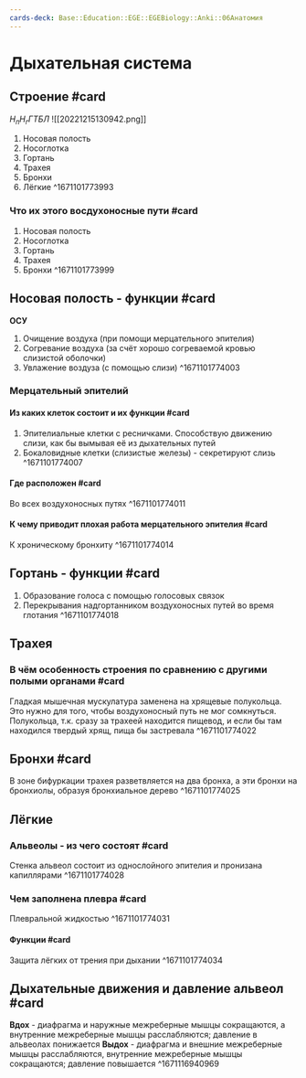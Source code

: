 ```yaml
---
cards-deck: Base::Education::EGE::EGEBiology::Anki::06Анатомия
---
```


# Дыхательная система

## Строение #card
$Н_пН_г ГТБЛ$ 
![[20221215130942.png]]
1. Носовая полость
2. Носоглотка
3. Гортань
4. Трахея 
5. Бронхи
6. Лёгкие
^1671101773993

### Что их этого восдухоносные пути #card 
1. Носовая полость
2. Носоглотка
3. Гортань
4. Трахея 
5. Бронхи
^1671101773999

## Носовая полость - функции #card 
**ОСУ**
1. Очищение воздуха (при помощи мерцательного эпителия)
2. Согревание воздуха (за счёт хорошо согреваемой кровью слизистой оболочки)
3. Увлажение воздуза (с помощью слизи)
^1671101774003

### Мерцательный эпителий 

#### Из каких клеток состоит и их функции #card 
1. Эпителиальные клетки с ресничками. Способствую движению слизи, как бы вымывая её из дыхательных путей
2. Бокаловидные клетки (слизистые железы) - секретируют слизь
^1671101774007

#### Где расположен #card 
Во всех воздухоносных путях
^1671101774011


#### К чему приводит плохая работа мерцательного эпителия #card 
К хроническому бронхиту
^1671101774014

## Гортань - функции #card 
1. Образование голоса с помощью голосовых связок
2. Перекрывания надгортанником воздухоносных путей во время глотания
^1671101774018

## Трахея 

### В чём особенность строения по сравнению с другими полыми органами #card 
Гладкая мышечная мускулатура заменена на хрящевые полукольца. Это нужно для того, чтобы воздухоносный путь не мог сомкнуться.
Полукольца, т.к. сразу за трахеей находится пищевод, и если бы там находился твердый хрящ, пища бы застревала
^1671101774022

## Бронхи #card 
В зоне бифуркации трахея разветвляется на два бронха, а эти бронхи на бронхиолы, образуя бронхиальное дерево
^1671101774025

## Лёгкие 

### Альвеолы - из чего состоят #card 
Стенка альвеол состоит из однослойного эпителия и пронизана капиллярами
^1671101774028

### Чем заполнена плевра #card 
Плевральной жидкостью
^1671101774031

#### Функции #card 
Защита лёгких от трения при дыхании
^1671101774034

## Дыхательные движения и давление альвеол  #card
**Вдох** - диафрагма и наружные межреберные мышцы сокращаются, а внутренние межреберные мышцы расслабляются; давление в альвеолах понижается
**Выдох** - диафрагма и внешние межреберные мышцы расслабляются, внутренние межреберные мышцы сокращаются; давление повышается
^1671116940969

